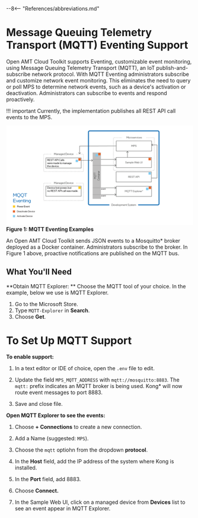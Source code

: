 --8<-- "References/abbreviations.md"

# Message Queuing Telemetry Transport (MQTT) Eventing Support

Open AMT Cloud Toolkit supports Eventing, customizable event monitoring, using Message Queuing Telemetry Transport (MQTT), an IoT publish-and-subscribe network protocol. With MQTT Eventing administrators subscribe and customize network event monitoring. This eliminates the need to query or poll MPS to determine network events, such as a device's activation or deactivation. Administrators can subscribe to events and respond proactively. 

!!! important
    Currently, the implementation publishes all REST API call events to the MPS. 

![../assets/images/MQTT.png](../assets/images/MQTT.png)
**Figure 1: MQTT Eventing Examples**

An Open AMT Cloud Toolkit sends JSON events to a Mosquitto* broker deployed as a Docker container. Administrators subscribe to the broker. In Figure 1 above, proactive notifications are published on the MQTT bus. 

## What You'll Need

**Obtain MQTT Explorer: **
Choose the MQTT tool of your choice. In the example, below we use is MQTT Explorer.

1. Go to the Microsoft Store.
2. Type `MQTT-Explorer` in **Search**.
3. Choose **Get**.

# To Set Up MQTT Support

**To enable support:**

1. In a text editor or IDE of choice, open the `.env` file to edit.

2. Update the field `MPS_MQTT_ADDRESS` with `mqtt://mosquitto:8883`. The `mqtt:` prefix indicates an MQTT broker is being used. Kong* will now route event messages to port 8883.
   
3. Save and close file.

**Open MQTT Explorer to see the events:**
   
1. Choose **+ Connections** to create a new connection.
   
2. Add a Name (suggested: `MPS`). 
   
3. Choose the `mqtt` optiohn from the dropdown **protocol**. 
   
4. In the **Host** field, add the IP address of the system where Kong is installed.
   
5. In the **Port** field, add 8883.
   
6. Choose **Connect.**
    
7. In the Sample Web UI, click on a managed device from **Devices** list to see an event appear in MQTT Explorer.
